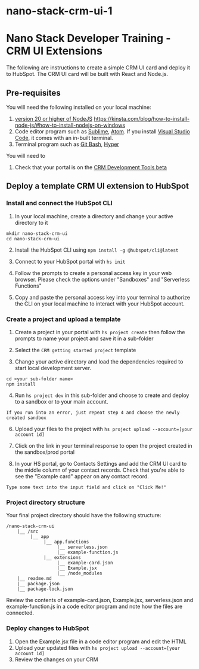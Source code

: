 # nano-stack-crm-ui-1
# Nano Stack Developer Training - CRM UI Extensions
The following are instructions to create a simple CRM UI card and deploy it to HubSpot. The CRM UI card will be built with React and Node.js. 

## Pre-requisites
You will need the following installed on your local machine:
1. [version 20 or higher of NodeJS](https://nodejs.org/) 
https://kinsta.com/blog/how-to-install-node-js/#how-to-install-nodejs-on-windows 
2. Code editor program such as [Sublime](https://www.sublimetext.com/download), [Atom](https://atom.io/). If you install [Visual Studio Code](https://code.visualstudio.com/download), it comes with an in-built terminal.
3. Terminal program such as [Git Bash](https://gitforwindows.org/), [Hyper](https://hyper.is/) 

You will need to 
1. Check that your portal is on the [CRM Development Tools beta](https://developers.hubspot.com/docs/platform/crm-development-tools-overview#:~:text=If%20you%27re%20not%20currently%20enrolled%20in%20the%20CRM%20development%20tools%20beta%2C%20you%20can%20join%20directly%20form%20your%20HubSpot%20account%3A)

## Deploy a template CRM UI extension to HubSpot
### Install and connect the HubSpot CLI
1. In your local machine, create a directory and change your active directory to it
```
mkdir nano-stack-crm-ui
cd nano-stack-crm-ui
```
2. Install the HubSpot CLI using `npm install -g @hubspot/cli@latest`
3. Connect to your HubSpot portal with `hs init`

4. Follow the prompts to create a personal access key in your web browser. Please check the options under "Sandboxes" and "Serverless Functions"

4. Copy and paste the personal access key into your terminal to authorize the CLI on your local machine to interact with your HubSpot account.


### Create a project and upload a template 

1. Create a project in your portal with `hs project create` then follow the prompts to name your project and save it in a sub-folder

2. Select the `CRM getting started project` template

3. Change your active directory and load the dependencies required to start local development server.
```
cd <your sub-folder name>
npm install
```
4. Run `hs project dev` in this sub-folder and choose to create and deploy to a sandbox or to your main account.
```
If you run into an error, just repeat step 4 and choose the newly created sandbox
```
6. Upload your files to the project with `hs project upload --account=[your account id]` 

7. Click on the link in your terminal response to open the project created in the sandbox/prod portal

8. In your HS portal, go to Contacts Settings and add the CRM UI card to the middle column of your contact records. Check that you're able to see the "Example card" appear on any contact record. 
```
Type some text into the input field and click on "Click Me!"
```
### Project directory structure
Your final project directory should have the following structure:
```
/nano-stack-crm-ui
    |__ /src            
         |__ app
              |__ app.functions
                   |__ serverless.json
                   |__ example-function.js
              |__ extensions
                   |__ example-card.json
                   |__ Example.jsx
                   |__ /node_modules
    |__ readme.md
    |__ package.json
    |__ package-lock.json

```
Review the contents of example-card.json, Example.jsx, serverless.json and example-function.js in a code editor program and note how the files are connected.

### Deploy changes to HubSpot

1. Open the Example.jsx file in a code editor program and edit the HTML
2. Upload your updated files with `hs project upload --account=[your account id]`
3. Review the changes on your CRM 
